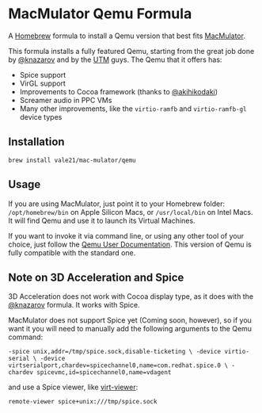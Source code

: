 # MacMulator Qemu Formula
A [Homebrew](https://brew.sh) formula to install a Qemu version that best fits [MacMulator](https://github.com/vale21/mac-mulator).

This formula installs a fully featured Qemu, starting from the great job done by [@knazarov](https://github.com/knazarov/homebrew-qemu-virgl) and by the [UTM](https://github.com/utmapp/UTM) guys. The Qemu that it offers has:

- Spice support
- VirGL support
- Improvements to Cocoa framework (thanks to [@akihikodaki](https://github.com/akihikodaki))
- Screamer audio in PPC VMs
- Many other improvements, like the `virtio-ramfb` and `virtio-ramfb-gl` device types

## Installation

`brew install vale21/mac-mulator/qemu`

## Usage

If you are using MacMulator, just point it to your Homebrew folder: `/opt/homebrew/bin` on Apple Silicon Macs, or `/usr/local/bin` on Intel Macs. It will find Qemu and use it to launch its Virtual Machines.

If you want to invoke it via command line, or using any other tool of your choice, just follow the [Qemu User Documentation](https://www.qemu.org/docs/master/system/qemu-manpage.html). This version of Qemu is fully compatible with the standard one.

## Note on 3D Acceleration and Spice

3D Acceleration does not work with Cocoa display type, as it does with the [@knazarov](https://github.com/knazarov/homebrew-qemu-virgl) formula. It works with Spice.

MacMulator does not support Spice yet (Coming soon, however), so if you want it you will need to manually add the following arguments to the Qemu command:

`
-spice unix,addr=/tmp/spice.sock,disable-ticketing \
-device virtio-serial \
-device virtserialport,chardev=spicechannel0,name=com.redhat.spice.0 \
-chardev spicevmc,id=spicechannel0,name=vdagent
`

and use a Spice viewer, like [virt-viewer](https://github.com/jeffreywildman/homebrew-virt-manager):

`remote-viewer spice+unix:///tmp/spice.sock`